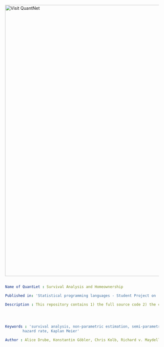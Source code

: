 
[<img src="https://github.com/QuantLet/Styleguide-and-FAQ/blob/master/pictures/banner.png" width="888" alt="Visit QuantNet">](http://quantlet.de/)

```yaml

Name of QuantLet : Survival Analysis and Homeownership

Published in: 'Statistical programming languages - Student Project on ''Survival Analysis and Homeownership - Determinants of the Transition Time into Homeownership'' '

Description : This repository contains 1) the full source code 2) the cleaned data set 3) Quantlet folders 4) the report 5) the presentation
	      
              


Keywords : 'survival analysis, non-parametric estimation, semi-parametric estimation,
	    hazard rate, Kaplan Meier'

Author : Alice Drube, Konstantin Göbler, Chris Kolb, Richard v. Maydell

```
